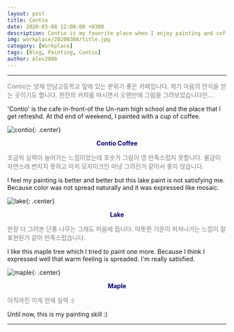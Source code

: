 ```yaml
---
layout: post
title: Contio
date: 2020-03-08 12:00:00 +0300
description: Contio is my favorite place when I enjoy painting and coffee.
img: workplace/20200308/title.jpg
category: [Workplace]
tags: [Blog, Painting, Contio]
author: Alex2006
---
```

  
  
------
<span style="color:gray">
Contio는 양재 언남고등학교 앞에 있는 분위기 좋은 카페입니다.
제가 마음의 안식을 얻는 곳이기도 합니다.
한잔의 커피를 마시면서 오랜만에 그림을 그려보았습니다만...
</span>  

> <span style="color:silver">
'Contio' is the cafe in-front-of the Un-nam high school and the place that I get refreshd. At thd end of weekend, I painted with a cup of coffee.
</span>

![contio]({{site.baseurl}}/assets/img/workplace/20200308/contio.jpg){: .center}
**<center><span style="color:navy">Contio Coffee</span></center>** 

<span style="color:gray">
조금씩 실력이 늘어가는 느낌이었는데 호숫가 그림이 영 만족스럽지 못합니다.
물감이 자연스레 번지지 못하고 마치 모자이크인 마냥 그려진거 같아서 좋지 않습니다.
</span>

> <span style="color:silver">
I feel my painting is better and better but this lake paint is not satisfying me.
Because color was not spread naturally and it was expressed like mosaic.
</span>

![lake]({{site.baseurl}}/assets/img/workplace/20200308/romantic.jpg){: .center}
**<center><span style="color:navy">Lake</span></center>** 

<span style="color:gray">
한장 더 그려본 단풍 나무는 그래도 마음에 듭니다.
따뜻한 기운이 퍼져나가는 느낌이 잘 표현된거 같아 만족스럽습니다.
</span>

> <span style="color:silver">
I like this maple tree which I tried to paint one more. Because I think I expressed well that warm feeling is spreaded. I'm really satisfied.
</span>

![maple]({{site.baseurl}}/assets/img/workplace/20200308/flower.jpg){: .center}
**<center><span style="color:navy">Maple</span></center>**  

<span style="color:gray">
아직까진 이게 현재 실력 :)
</span>

> <span style="color:silver">
Until now, this is my painting skill :)
</span>

------
